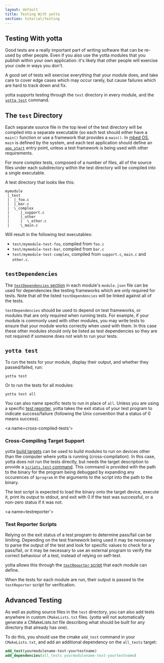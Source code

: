 ```yaml
---
layout: default
title: Testing With yotta
section: tutorial/testing
---
```


## Testing With yotta

Good tests are a really important part of writing software that can be re-used
by other people. Even if you also use the yotta modules that you publish within
your own application: it's likely that other people will exercise your code in
ways you don't.

A good set of tests will exercise everything that your module does, and take
care to cover edge cases which may occur rarely, but cause failures which are
hard to track down and fix.

yotta supports testing through the `test` directory in every module, and the
[`yotta test`](/reference/commands.html#yotta-test) command.


## The `test` Directory

Each separate source file in the top level of the test directory will be
compiled into a separate executable (so each test should either have a `main()`
function or use a framework that provides a `main()`. In [mbed
OS](https://github.com/ARMmbed/mbed-os), `main` is defined by the system, and
each test application should define an
[`app_start`](https://github.com/armmbed/minar#impact) entry point, unless a
test framework is being used with other requirements.

For more complex tests, composed of a number of files, all of the source files
under each subdirectory within the test directory will be compiled into a
single executable.

A test directory that looks like this:

```
mymodule
 |_test
 |  |_foo.c
 |  |_bar.c
 |  \_complex
 |     |_support.c
 |     |_other
 |     |  \_other.c
 |     \_main.c
```

Will result in the following test executables:

 * `test/mymodule-test-foo`, compiled from `foo.c`
 * `test/mymodule-test-bar`, compiled from `bar.c`
 * `test/mymodule-test-complex`, compiled from `support.c`, `main.c` and `other.c`.


## `testDependencies`
The [`testDependencies` section](/reference/module.html#testDependencies) in
each module's `module.json` file can be used for dependencies like testing
frameworks which are only required for tests. Note that *all* the listed
`testDependencies` will be linked against all of the tests.

`testDependencies` should be used to depend on test frameworks, or modules that
are only required when running tests. For example, if your module is commonly
used with other modules, you may write tests to ensure that your module works
correctly when used with them. In this case these other modules should only be
listed as test dependencies so they are not required if someone does not wish
to run your tests.

## `yotta test`

To run the tests for your module, display their output, and whether they
passed/failed, run:

```
yotta test
```

Or to run the tests for all modules:

```
yotta test all
```

You can also name specific tests to run in place of `all`. Unless you are using
a specific [test reporter](#testreporter), yotta takes the exit status of your
test program to indicate success/failure (following the Unix convention that a
status of 0 means success).

<a name=cross-compiled-tests'></a>
### Cross-Compiling Target Support

yotta [build targets](/tutorial/targets.html) can be used to build modules to
run on devices other than the computer where yotta is running
(cross-compilation). In this case, yotta does not run the tests directly, but
needs the target description to provide a [`scripts.test`
command](/reference/target.html#scripts). This command is provided with the
path to the binary for the program being debugged by expanding any occurences
of `$program` in the arguments to the script into the path to the binary.

The test script is expected to load the binary onto the target device, execute
it, print its output to stdout, and exit with 0 if the test was successful, or
a non-zero status if it was not.

<a name=testreporter'></a>
### Test Reporter Scripts

Relying on the exit status of a test program to determine pass/fail can be
limiting. Depending on the test framework being used it may be necessary to
parse the output of the test and look for specific values to check for a
pass/fail, or it may be necessary to use an external program to verify the
correct behaviour of a test, instead of relying on self-test.

yotta allows this through the [`testReporter`
script](/reference/module.html#scripts) that each module can define.

When the tests for each module are run, their output is passed to the
`testReporter` script for verification.


<a name='advanced'></a>
## Advanced Testing

As well as putting source files in the `test` directory, you can also add tests
anywhere in custom `CMakeLists.txt` files. (yotta will not automatically
generate a CMakeLists.txt file describing what should be built for any
directory that already has one).

To do this, you should use the cmake `add_test` command in your
`CMakeLists.txt`, and add an additional dependency on the `all_tests` target:

```CMake
add_test(yourmodulename-test-yourtestname)
add_dependencies(all_tests yourmodulename-test-yourtestname)
```

